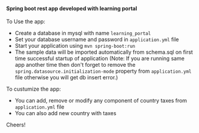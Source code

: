 
#### Spring boot rest app developed with learning portal


To Use the app:

* Create a database in mysql with name `learning_portal`
* Set your database username and password in `application.yml` file
* Start your application using `mvn spring-boot:run`
* The sample data will be imported automatically from schema.sql on first time successful startup of application (Note: If you are running same app another time then don't forget to remove the `spring.datasource.initialization-mode` property from `application.yml` file otherwise you will get db insert error.)

To custumize the app:
* You can add, remove or modify any component of country taxes from `application.yml` file
* You can also add new country with taxes

 

Cheers!

